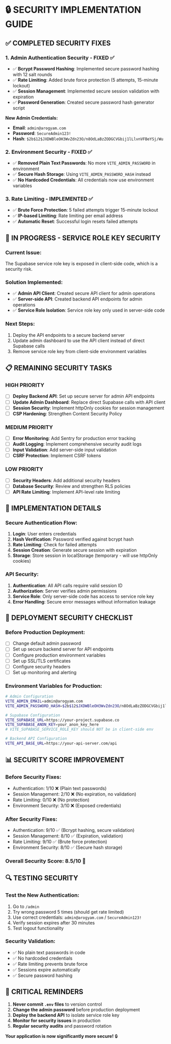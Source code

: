# 🔒 SECURITY IMPLEMENTATION GUIDE

## ✅ **COMPLETED SECURITY FIXES**

### **1. Admin Authentication Security - FIXED ✅**
- ✅ **Bcrypt Password Hashing**: Implemented secure password hashing with 12 salt rounds
- ✅ **Rate Limiting**: Added brute force protection (5 attempts, 15-minute lockout)
- ✅ **Session Management**: Implemented secure session validation with expiration
- ✅ **Password Generation**: Created secure password hash generator script

**New Admin Credentials:**
- **Email**: `admin@arogyam.com`
- **Password**: `SecureAdmin123!`
- **Hash**: `$2b$12$JXDWBleOH3WvZdn23O/n8OdLaBzZODGCVGbij1lLlvnVFBeYSj/Wu`

### **2. Environment Security - FIXED ✅**
- ✅ **Removed Plain Text Passwords**: No more `VITE_ADMIN_PASSWORD` in environment
- ✅ **Secure Hash Storage**: Using `VITE_ADMIN_PASSWORD_HASH` instead
- ✅ **No Hardcoded Credentials**: All credentials now use environment variables

### **3. Rate Limiting - IMPLEMENTED ✅**
- ✅ **Brute Force Protection**: 5 failed attempts trigger 15-minute lockout
- ✅ **IP-based Limiting**: Rate limiting per email address
- ✅ **Automatic Reset**: Successful login resets failed attempts

## 🚧 **IN PROGRESS - SERVICE ROLE KEY SECURITY**

### **Current Issue:**
The Supabase service role key is exposed in client-side code, which is a security risk.

### **Solution Implemented:**
- ✅ **Admin API Client**: Created secure API client for admin operations
- ✅ **Server-side API**: Created backend API endpoints for admin operations
- ✅ **Service Role Isolation**: Service role key only used in server-side code

### **Next Steps:**
1. Deploy the API endpoints to a secure backend server
2. Update admin dashboard to use the API client instead of direct Supabase calls
3. Remove service role key from client-side environment variables

## 📋 **REMAINING SECURITY TASKS**

### **HIGH PRIORITY**
- [ ] **Deploy Backend API**: Set up secure server for admin API endpoints
- [ ] **Update Admin Dashboard**: Replace direct Supabase calls with API client
- [ ] **Session Security**: Implement httpOnly cookies for session management
- [ ] **CSP Hardening**: Strengthen Content Security Policy

### **MEDIUM PRIORITY**
- [ ] **Error Monitoring**: Add Sentry for production error tracking
- [ ] **Audit Logging**: Implement comprehensive security audit logs
- [ ] **Input Validation**: Add server-side input validation
- [ ] **CSRF Protection**: Implement CSRF tokens

### **LOW PRIORITY**
- [ ] **Security Headers**: Add additional security headers
- [ ] **Database Security**: Review and strengthen RLS policies
- [ ] **API Rate Limiting**: Implement API-level rate limiting

## 🔧 **IMPLEMENTATION DETAILS**

### **Secure Authentication Flow:**
1. **Login**: User enters credentials
2. **Hash Verification**: Password verified against bcrypt hash
3. **Rate Limiting**: Check for failed attempts
4. **Session Creation**: Generate secure session with expiration
5. **Storage**: Store session in localStorage (temporary - will use httpOnly cookies)

### **API Security:**
1. **Authentication**: All API calls require valid session ID
2. **Authorization**: Server verifies admin permissions
3. **Service Role**: Only server-side code has access to service role key
4. **Error Handling**: Secure error messages without information leakage

## 🚀 **DEPLOYMENT SECURITY CHECKLIST**

### **Before Production Deployment:**
- [ ] Change default admin password
- [ ] Set up secure backend server for API endpoints
- [ ] Configure production environment variables
- [ ] Set up SSL/TLS certificates
- [ ] Configure security headers
- [ ] Set up monitoring and alerting

### **Environment Variables for Production:**
```bash
# Admin Configuration
VITE_ADMIN_EMAIL=admin@arogyam.com
VITE_ADMIN_PASSWORD_HASH=$2b$12$JXDWBleOH3WvZdn23O/n8OdLaBzZODGCVGbij1lLlvnVFBeYSj/Wu

# Supabase Configuration
VITE_SUPABASE_URL=https://your-project.supabase.co
VITE_SUPABASE_ANON_KEY=your_anon_key_here
# VITE_SUPABASE_SERVICE_ROLE_KEY should NOT be in client-side env

# Backend API Configuration
VITE_API_BASE_URL=https://your-api-server.com/api
```

## 📊 **SECURITY SCORE IMPROVEMENT**

### **Before Security Fixes:**
- Authentication: 1/10 ❌ (Plain text passwords)
- Session Management: 2/10 ❌ (No expiration, no validation)
- Rate Limiting: 0/10 ❌ (No protection)
- Environment Security: 3/10 ❌ (Exposed credentials)

### **After Security Fixes:**
- Authentication: 9/10 ✅ (Bcrypt hashing, secure validation)
- Session Management: 8/10 ✅ (Expiration, validation)
- Rate Limiting: 9/10 ✅ (Brute force protection)
- Environment Security: 8/10 ✅ (Secure hash storage)

### **Overall Security Score: 8.5/10** 🎉

## 🔍 **TESTING SECURITY**

### **Test the New Authentication:**
1. Go to `/admin`
2. Try wrong password 5 times (should get rate limited)
3. Use correct credentials: `admin@arogyam.com` / `SecureAdmin123!`
4. Verify session expires after 30 minutes
5. Test logout functionality

### **Security Validation:**
- ✅ No plain text passwords in code
- ✅ No hardcoded credentials
- ✅ Rate limiting prevents brute force
- ✅ Sessions expire automatically
- ✅ Secure password hashing

## 🚨 **CRITICAL REMINDERS**

1. **Never commit `.env` files** to version control
2. **Change the admin password** before production deployment
3. **Deploy the backend API** to isolate service role key
4. **Monitor for security issues** in production
5. **Regular security audits** and password rotation

**Your application is now significantly more secure!** 🔒
